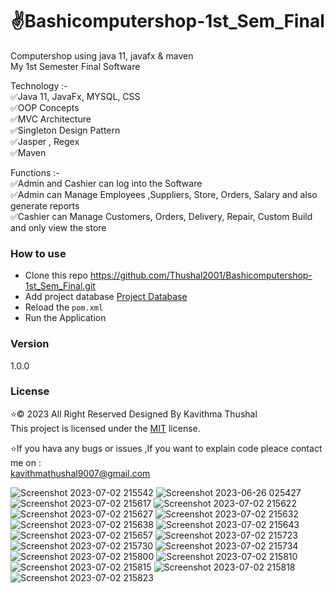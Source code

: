 # ✌️Bashicomputershop-1st_Sem_Final
Computershop using java 11, javafx &amp; maven<br/>
My 1st Semester Final Software

Technology :-<br/>
✅Java 11, JavaFx, MYSQL, CSS<br/>
✅OOP Concepts<br/>
✅MVC Architecture<br/>
✅Singleton Design Pattern<br/>
✅Jasper , Regex<br/>
✅Maven<br/>

Functions :-<br/>
✅Admin and Cashier can log into the Software<br/>
✅Admin can Manage Employees ,Suppliers, Store, Orders, Salary and also generate reports<br/>
✅Cashier can Manage Customers, Orders, Delivery, Repair, Custom Build and only view the store

### How to use
* Clone this repo https://github.com/Thushal2001/Bashicomputershop-1st_Sem_Final.git
* Add project database [Project Database](https://github.com/Thushal2001/Bashicomputershop-1st_Sem_Final/blob/master/Project%20Database)
* Reload the `pom.xml`
* Run the Application

### Version
1.0.0

### License
⭐️© 2023 All Right Reserved Designed By Kavithma Thushal<br/>
This project is licensed under the [MIT](LICENSE) license.

⭐️If you hava any bugs or issues ,If you want to explain code pleace contact me on :<br/> 
[kavithmathushal9007@gmail.com](https://www.kavithmathushal9007@gmail.com)

![Screenshot 2023-07-02 215542](https://github.com/Thushal2001/Bashicomputershop-1st_Sem_Final/assets/125787087/9ee161a9-95ea-4375-a851-f6fbd8e30e55)
![Screenshot 2023-06-26 025427](https://github.com/Thushal2001/Bashicomputershop-1st_Sem_Final/assets/125787087/aa22a662-548b-4306-811e-91abd27e8b9a)
![Screenshot 2023-07-02 215617](https://github.com/Thushal2001/Bashicomputershop-1st_Sem_Final/assets/125787087/a6d1bcdb-9f45-4caa-815a-b1f00f11209e)
![Screenshot 2023-07-02 215622](https://github.com/Thushal2001/Bashicomputershop-1st_Sem_Final/assets/125787087/a9b2250f-6305-4c97-a11b-ef2019e7d74f)
![Screenshot 2023-07-02 215627](https://github.com/Thushal2001/Bashicomputershop-1st_Sem_Final/assets/125787087/8ba015d8-8599-482c-88b3-6d0990204961)
![Screenshot 2023-07-02 215632](https://github.com/Thushal2001/Bashicomputershop-1st_Sem_Final/assets/125787087/03c018c9-9558-4529-ba6f-9808a0683969)
![Screenshot 2023-07-02 215638](https://github.com/Thushal2001/Bashicomputershop-1st_Sem_Final/assets/125787087/aacf9b1d-24e2-4f80-a677-e258014a69ce)
![Screenshot 2023-07-02 215643](https://github.com/Thushal2001/Bashicomputershop-1st_Sem_Final/assets/125787087/21e70773-55a7-45f0-b17b-e3b153bce356)
![Screenshot 2023-07-02 215657](https://github.com/Thushal2001/Bashicomputershop-1st_Sem_Final/assets/125787087/b33c90c3-cde5-4492-9f30-39291b5408eb)
![Screenshot 2023-07-02 215723](https://github.com/Thushal2001/Bashicomputershop-1st_Sem_Final/assets/125787087/0c9a6ea4-7fc7-4361-83a0-b4585ae2c19b)
![Screenshot 2023-07-02 215730](https://github.com/Thushal2001/Bashicomputershop-1st_Sem_Final/assets/125787087/558859b2-b52c-4143-ab15-1f2ffd53d576)
![Screenshot 2023-07-02 215734](https://github.com/Thushal2001/Bashicomputershop-1st_Sem_Final/assets/125787087/4ed30967-c093-494a-be54-de986b493eb4)
![Screenshot 2023-07-02 215800](https://github.com/Thushal2001/Bashicomputershop-1st_Sem_Final/assets/125787087/d0b32c9c-f922-40f9-b463-b4ed7b004e65)
![Screenshot 2023-07-02 215810](https://github.com/Thushal2001/Bashicomputershop-1st_Sem_Final/assets/125787087/73589d88-96c1-49d3-b69b-66325dfbb46a)
![Screenshot 2023-07-02 215815](https://github.com/Thushal2001/Bashicomputershop-1st_Sem_Final/assets/125787087/ec759d16-fd0a-48e8-8846-98719ccaf6bf)
![Screenshot 2023-07-02 215818](https://github.com/Thushal2001/Bashicomputershop-1st_Sem_Final/assets/125787087/31a99f9b-3934-4b73-b4fb-dd83d90c28bd)
![Screenshot 2023-07-02 215823](https://github.com/Thushal2001/Bashicomputershop-1st_Sem_Final/assets/125787087/16f52d17-3045-4f6e-b532-b9ae102d2400)


